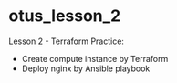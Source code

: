 # otus_lesson_2
Lesson 2 - Terraform Practice:
- Create compute instance by Terraform
- Deploy nginx by Ansible playbook
